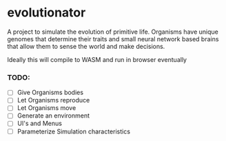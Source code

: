 # evolutionator

A project to simulate the evolution of primitive life. Organisms have unique genomes that determine their traits and small neural network based brains that allow them to sense the world and make decisions.

Ideally this will compile to WASM and run in browser eventually

### TODO:
- [ ] Give Organisms bodies
- [ ] Let Organisms reproduce
- [ ] Let Organisms move
- [ ] Generate an environment
- [ ] UI's and Menus
- [ ] Parameterize Simulation characteristics